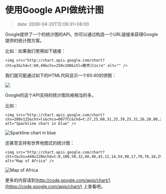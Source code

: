 # 使用Google API做统计图
>date: 2009-04-20T12:09:31+08:00


Google提供了一个的统计图的API。你可以通过构造一个URL链接来获得Google提供的统计图方案。


比如：如果我们使用如下链接：



```
<img src="http://chart.apis.google.com/chart?cht=p3&chd=t:60,40&chs=250x100&chl=酷壳|Cocre" alt="" />

```

我们就可能通过如下的HTML代码显示一个60:40的饼图：  

![](https://chart.apis.google.com/chart?cht=p3&chd=t:60,40&chs=250x100&chl=酷壳|Cocre)


Google的这个API支持的统计图风格相当的多。



比如：



```
<img src="http://chart.apis.google.com/chart?chs=200x125&cht=ls&chco=0077CC&chd=t:27,25,60,31,25,39,25,31,26,28,80,28,27,31,27,29,26,35,70,25" alt="Sparkline chart in blue" />

```

![Sparkline chart in blue](https://chart.apis.google.com/chart?chs=200x125&cht=ls&chco=0077CC&chd=t:27,25,60,31,25,39,25,31,26,28,80,28,27,31,27,29,26,35,70,25)


还甚至支持有世界地图式的统计图：



```
<img src="http://chart.apis.google.com/chart?cht=t&chs=440x220&chd=t:0,100,50,32,60,40,43,12,14,54,98,17,70,76,18,29&chco=FFFFFF,FF0000,FFFF00,00FF00&chld=DZEGMGAOBWNGCFKECGCVSNDJTZGHMZZM&chtm=africa&chf=bg,s,EAF7FE" alt="Map of Africa" />

```

![Map of Africa](https://chart.apis.google.com/chart?cht=t&chs=440x220&chd=t:0,100,50,32,60,40,43,12,14,54,98,17,70,76,18,29&chco=FFFFFF,FF0000,FFFF00,00FF00&chld=DZEGMGAOBWNGCFKECGCVSNDJTZGHMZZM&chtm=africa&chf=bg,s,EAF7FE)


更多的内容请到[http://code.google.com/apis/chart/](https://code.google.com/apis/chart/) 上查看吧。


